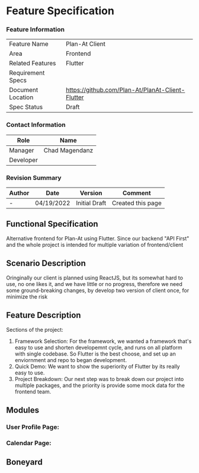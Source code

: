 # Feature Specification

### Feature Information
|||
|---|---|
|Feature Name|Plan-At Client|
|Area|Frontend|
|Related Features|Flutter|
|Requirement Specs||
|Document Location|https://github.com/Plan-At/PlanAt-Client-Flutter|
|Spec Status|Draft|

### Contact Information
|Role|Name|
|---|---|
|Manager|Chad Magendanz|
|Developer||

### Revision Summary
|Author|Date|Version|Comment|
|---|---|---|---|
|-|04/19/2022|Initial Draft|Created this page|

## Functional Specification
Alternative frontend for Plan-At using Flutter. Since our backend "API First" and the whole project is intended for multiple variation of frontend/client

## Scenario Description
Oringinally our client is planned using ReactJS, but its somewhat hard to use, no one likes it, and we have little or no progress, therefore we need some ground-breaking changes, by develop two version of client once, for minimize the risk

## Feature Description
Sections of the project:

1. Framework Selection:
    For the framework, we wanted a framework that's easy to use and shorten developemnt cycle, and runs on all platform with single codebase. So Flutter is the best choose, and set up an enviornment and repo to began development.
2. Quick Demo: 
    We want to show the superiority of Flutter by its really easy to use. 
3. Project Breakdown: 
    Our next step was to break down our project into multiple packages, and the priority is provide some mock data for the frontend team. 

## Modules
### User Profile Page:

### Calendar Page:


## Boneyard


 
